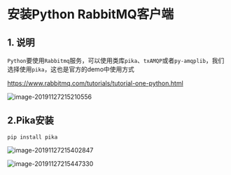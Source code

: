 # 安装Python RabbitMQ客户端

## 1. 说明

`Python`要使用`Rabbitmq`服务，可以使用类库`pika`、`txAMQP`或者`py-amqplib`，我们选择使用`pika`，这也是官方的demo中使用方式

https://www.rabbitmq.com/tutorials/tutorial-one-python.html

![image-20191127215210556](assets/image-20191127215210556.png)

## 2.Pika安装

```
pip install pika
```

![image-20191127215402847](assets/image-20191127215402847.png)

![image-20191127215447330](assets/image-20191127215447330.png)